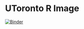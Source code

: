 # UToronto R Image

[![Binder](https://mybinder.org/badge_logo.svg)](https://mybinder.org/v2/gh/2i2c-org/utoronto-r-image/HEAD?urlpath=rstudio)
